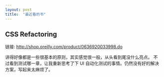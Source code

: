 ```yaml
---
layout: post
title:  "最近看的书"
---
```


## CSS Refactoring

链接: <http://shop.oreilly.com/product/0636920033998.do>

讲得好像都是一些很基本的原则，其实感觉很一般，从头看到尾没什么亮点。
不过看到测试哪一章，让我重新思考了下 UI 自动化测试的事情。仍然没有好的解决方案，写起来太麻烦了。
